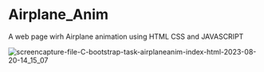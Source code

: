 # Airplane_Anim
A web page wirh Airplane animation using HTML CSS and JAVASCRIPT

![screencapture-file-C-bootstrap-task-airplaneanim-index-html-2023-08-20-14_15_07](https://github.com/KomalR2003/Airplane_Anim/assets/138985585/5465b375-36ab-432b-97cd-405b4611a283)

